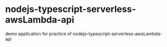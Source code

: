 # nodejs-typescript-serverless-awsLambda-api
demo application for practice of nodejs-typescript-serverless-awsLambda-api
